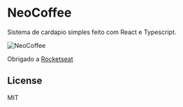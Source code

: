 # NeoCoffee
Sistema de cardapio simples feito com React e Typescript.

![NeoCoffee](https://i.imgur.com/5grMQw0.png)

Obrigado a [Rocketseat](https://www.rocketseat.com.br/)

## License
MIT
